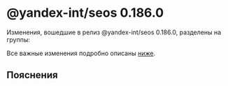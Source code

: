 # @yandex-int/seos 0.186.0

<!-- ЧЕЛОВЕЧЕСКОЕ ВСТУПЛЕНИЕ -->

Изменения, вошедшие в релиз @yandex-int/seos 0.186.0, разделены на группы:

Все важные изменения подробно описаны [ниже](#Пояснения).

## Пояснения

